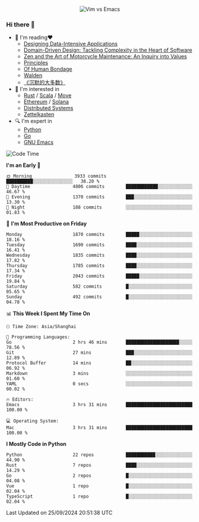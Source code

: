 <p align="center">
    <img src="https://gist.githubusercontent.com/coldnight/e696baffb094e71c96cb302118878eae/raw/40ea5053a6f66cc65f90f437e4173497da225958/banner.gif" alt="Vim vs Emacs" />
</p>

### Hi there 👋

- 📖 I'm reading❤️
    + [Designing Data-Intensive Applications](https://www.oreilly.com/library/view/designing-data-intensive-applications/9781491903063/)
    + [Domain-Driven Design: Tackling Complexity in the Heart of Software](https://www.dddcommunity.org/book/evans_2003/)
    + [Zen and the Art of Motorcycle Maintenance: An Inquiry into Values](https://en.wikipedia.org/wiki/Zen_and_the_Art_of_Motorcycle_Maintenance)
    + [Principles](https://www.principles.com/)
    + [Of Human Bondage](https://en.wikipedia.org/wiki/Of_Human_Bondage)
    + [Walden](https://en.wikipedia.org/wiki/Walden)
    + [《沉默的大多数》](https://en.wikipedia.org/wiki/Silent_majority)
- 🌱 I'm interested in
    + [Rust](https://www.rust-lang.org/) / [Scala](https://www.scala-lang.org/) / [Move](https://github.com/move-language/move/)
    + [Ethereum](https://ethereum.org/en/) / [Solana](https://solana.com/)
	+ [Distributed Systems](https://www.linuxzen.com/notes/topics/20200320174417_%E5%88%86%E5%B8%83%E5%BC%8F/)
	+ [Zettelkasten](https://www.linuxzen.com/notes/notes/20220120080920-slip_box/)
- 🔍 I'm expert in
    + [Python](https://www.python.org/)
    + [Go](https://go.dev/)
    + [GNU Emacs](https://www.gnu.org/software/emacs/)

<!--START_SECTION:waka-->
![Code Time](http://img.shields.io/badge/Code%20Time-3%2C155%20hrs%2036%20mins-blue)

**I'm an Early 🐤** 

```text
🌞 Morning                3933 commits        ██████████░░░░░░░░░░░░░░░   38.20 % 
🌆 Daytime                4806 commits        ████████████░░░░░░░░░░░░░   46.67 % 
🌃 Evening                1370 commits        ███░░░░░░░░░░░░░░░░░░░░░░   13.30 % 
🌙 Night                  188 commits         ░░░░░░░░░░░░░░░░░░░░░░░░░   01.83 % 
```
📅 **I'm Most Productive on Friday** 

```text
Monday                   1870 commits        █████░░░░░░░░░░░░░░░░░░░░   18.16 % 
Tuesday                  1690 commits        ████░░░░░░░░░░░░░░░░░░░░░   16.41 % 
Wednesday                1835 commits        ████░░░░░░░░░░░░░░░░░░░░░   17.82 % 
Thursday                 1785 commits        ████░░░░░░░░░░░░░░░░░░░░░   17.34 % 
Friday                   2043 commits        █████░░░░░░░░░░░░░░░░░░░░   19.84 % 
Saturday                 582 commits         █░░░░░░░░░░░░░░░░░░░░░░░░   05.65 % 
Sunday                   492 commits         █░░░░░░░░░░░░░░░░░░░░░░░░   04.78 % 
```


📊 **This Week I Spent My Time On** 

```text
🕑︎ Time Zone: Asia/Shanghai

💬 Programming Languages: 
Go                       2 hrs 46 mins       ████████████████████░░░░░   78.56 % 
Git                      27 mins             ███░░░░░░░░░░░░░░░░░░░░░░   12.89 % 
Protocol Buffer          14 mins             ██░░░░░░░░░░░░░░░░░░░░░░░   06.92 % 
Markdown                 3 mins              ░░░░░░░░░░░░░░░░░░░░░░░░░   01.60 % 
YAML                     0 secs              ░░░░░░░░░░░░░░░░░░░░░░░░░   00.02 % 

🔥 Editors: 
Emacs                    3 hrs 31 mins       █████████████████████████   100.00 % 

💻 Operating System: 
Mac                      3 hrs 31 mins       █████████████████████████   100.00 % 
```

**I Mostly Code in Python** 

```text
Python                   22 repos            ███████████░░░░░░░░░░░░░░   44.90 % 
Rust                     7 repos             ████░░░░░░░░░░░░░░░░░░░░░   14.29 % 
Go                       2 repos             █░░░░░░░░░░░░░░░░░░░░░░░░   04.08 % 
Vue                      1 repo              █░░░░░░░░░░░░░░░░░░░░░░░░   02.04 % 
TypeScript               1 repo              █░░░░░░░░░░░░░░░░░░░░░░░░   02.04 % 
```




 Last Updated on 25/09/2024 20:51:38 UTC
<!--END_SECTION:waka-->
